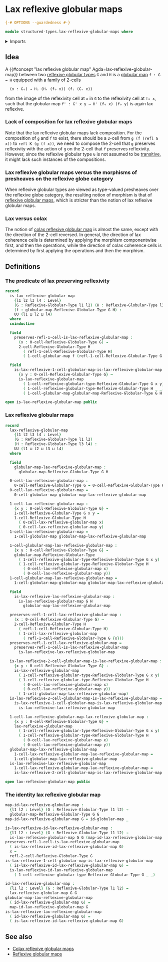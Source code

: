 # Lax reflexive globular maps

```agda
{-# OPTIONS --guardedness #-}

module structured-types.lax-reflexive-globular-maps where
```

<details><summary>Imports</summary>

```agda
open import foundation.universe-levels

open import structured-types.globular-maps
open import structured-types.reflexive-globular-types
```

</details>

## Idea

A {{#concept "lax reflexive globular map" Agda=lax-reflexive-globular-map}}
between two
[reflexive globular types](structured-types.reflexive-globular-types.md) `G` and
`H` is a [globular map](structured-types.globular-maps.md) `f : G → H` equipped
with a family of 2-cells

```text
  (x : G₀) → H₂ (Hᵣ (f₀ x)) (f₁ (Gᵣ x))
```

from the image of the reflexivity cell at `x` in `G` to the reflexivity cell at
`f₀ x`, such that the globular map `f' : G' x y → H' (f₀ x) (f₀ y)` is again lax
reflexive.

### Lack of composition for lax reflexive globular maps

Note that the lax reflexive globular maps lack composition. For the composition
of `g` and `f` to exist, there should be a `2`-cell from `g (f (refl G x))` to
`refl K (g (f x))`, we need to compose the 2-cell that `g` preserves reflexivity
with the action of `g` on the 2-cell that `f` preserves reflexivity. However,
since the reflexive globular type `G` is not assumed to be
[transitive](structured-types.transitive-globular-types.md), it might lack such
instances of the compositions.

### Lax reflexive globular maps versus the morphisms of presheaves on the reflexive globe category

When reflexive globular types are viewed as type-valued presheaves over the
reflexive globe category, the resulting notion of morphism is that of
[reflexive globular maps](structured-types.reflexive-globular-maps.md), which is
stricter than the notion of lax reflexive globular maps.

### Lax versus colax

The notion of
[colax reflexive globular map](structured-types.colax-reflexive-globular-maps.md)
is almost the same, except with the direction of the 2-cell reversed. In
general, the direction of lax coherence cells is determined by applying the
morphism componentwise first, and then the operations, while the direction of
colax coherence cells is determined by first applying the operations and then
the morphism.

## Definitions

### The predicate of lax preserving reflexivity

```agda
record
  is-lax-reflexive-globular-map
    {l1 l2 l3 l4 : Level}
    (G : Reflexive-Globular-Type l1 l2) (H : Reflexive-Globular-Type l3 l4)
    (f : globular-map-Reflexive-Globular-Type G H) :
    UU (l1 ⊔ l2 ⊔ l4)
  where
  coinductive

  field
    preserves-refl-1-cell-is-lax-reflexive-globular-map :
      (x : 0-cell-Reflexive-Globular-Type G) →
      2-cell-Reflexive-Globular-Type H
        ( refl-1-cell-Reflexive-Globular-Type H)
        ( 1-cell-globular-map f (refl-1-cell-Reflexive-Globular-Type G {x}))

  field
    is-lax-reflexive-1-cell-globular-map-is-lax-reflexive-globular-map :
      {x y : 0-cell-Reflexive-Globular-Type G} →
      is-lax-reflexive-globular-map
        ( 1-cell-reflexive-globular-type-Reflexive-Globular-Type G x y)
        ( 1-cell-reflexive-globular-type-Reflexive-Globular-Type H _ _)
        ( 1-cell-globular-map-globular-map-Reflexive-Globular-Type G H f)

open is-lax-reflexive-globular-map public
```

### Lax reflexive globular maps

```agda
record
  lax-reflexive-globular-map
    {l1 l2 l3 l4 : Level}
    (G : Reflexive-Globular-Type l1 l2)
    (H : Reflexive-Globular-Type l3 l4) :
    UU (l1 ⊔ l2 ⊔ l3 ⊔ l4)
  where

  field
    globular-map-lax-reflexive-globular-map :
      globular-map-Reflexive-Globular-Type G H

  0-cell-lax-reflexive-globular-map :
    0-cell-Reflexive-Globular-Type G → 0-cell-Reflexive-Globular-Type H
  0-cell-lax-reflexive-globular-map =
    0-cell-globular-map globular-map-lax-reflexive-globular-map

  1-cell-lax-reflexive-globular-map :
    {x y : 0-cell-Reflexive-Globular-Type G} →
    1-cell-Reflexive-Globular-Type G x y →
    1-cell-Reflexive-Globular-Type H
      ( 0-cell-lax-reflexive-globular-map x)
      ( 0-cell-lax-reflexive-globular-map y)
  1-cell-lax-reflexive-globular-map =
    1-cell-globular-map globular-map-lax-reflexive-globular-map

  1-cell-globular-map-lax-reflexive-globular-map :
    {x y : 0-cell-Reflexive-Globular-Type G} →
    globular-map-Reflexive-Globular-Type
      ( 1-cell-reflexive-globular-type-Reflexive-Globular-Type G x y)
      ( 1-cell-reflexive-globular-type-Reflexive-Globular-Type H
        ( 0-cell-lax-reflexive-globular-map x)
        ( 0-cell-lax-reflexive-globular-map y))
  1-cell-globular-map-lax-reflexive-globular-map =
    1-cell-globular-map-globular-map globular-map-lax-reflexive-globular-map

  field
    is-lax-reflexive-lax-reflexive-globular-map :
      is-lax-reflexive-globular-map G H
        globular-map-lax-reflexive-globular-map

  preserves-refl-1-cell-lax-reflexive-globular-map :
    (x : 0-cell-Reflexive-Globular-Type G) →
    2-cell-Reflexive-Globular-Type H
      ( refl-1-cell-Reflexive-Globular-Type H)
      ( 1-cell-lax-reflexive-globular-map
        ( refl-1-cell-Reflexive-Globular-Type G {x}))
  preserves-refl-1-cell-lax-reflexive-globular-map =
    preserves-refl-1-cell-is-lax-reflexive-globular-map
      is-lax-reflexive-lax-reflexive-globular-map

  is-lax-reflexive-2-cell-globular-map-is-lax-reflexive-globular-map :
    {x y : 0-cell-Reflexive-Globular-Type G} →
    is-lax-reflexive-globular-map
      ( 1-cell-reflexive-globular-type-Reflexive-Globular-Type G x y)
      ( 1-cell-reflexive-globular-type-Reflexive-Globular-Type H
        ( 0-cell-lax-reflexive-globular-map x)
        ( 0-cell-lax-reflexive-globular-map y))
      ( 1-cell-globular-map-lax-reflexive-globular-map)
  is-lax-reflexive-2-cell-globular-map-is-lax-reflexive-globular-map =
    is-lax-reflexive-1-cell-globular-map-is-lax-reflexive-globular-map
      is-lax-reflexive-lax-reflexive-globular-map

  1-cell-lax-reflexive-globular-map-lax-reflexive-globular-map :
    {x y : 0-cell-Reflexive-Globular-Type G} →
    lax-reflexive-globular-map
      ( 1-cell-reflexive-globular-type-Reflexive-Globular-Type G x y)
      ( 1-cell-reflexive-globular-type-Reflexive-Globular-Type H
        ( 0-cell-lax-reflexive-globular-map x)
        ( 0-cell-lax-reflexive-globular-map y))
  globular-map-lax-reflexive-globular-map
    1-cell-lax-reflexive-globular-map-lax-reflexive-globular-map =
    1-cell-globular-map-lax-reflexive-globular-map
  is-lax-reflexive-lax-reflexive-globular-map
    1-cell-lax-reflexive-globular-map-lax-reflexive-globular-map =
    is-lax-reflexive-2-cell-globular-map-is-lax-reflexive-globular-map

open lax-reflexive-globular-map public
```

### The identity lax reflexive globular map

```agda
map-id-lax-reflexive-globular-map :
  {l1 l2 : Level} (G : Reflexive-Globular-Type l1 l2) →
  globular-map-Reflexive-Globular-Type G G
map-id-lax-reflexive-globular-map G = id-globular-map _

is-lax-reflexive-id-lax-reflexive-globular-map :
  {l1 l2 : Level} (G : Reflexive-Globular-Type l1 l2) →
  is-lax-reflexive-globular-map G G (map-id-lax-reflexive-globular-map G)
preserves-refl-1-cell-is-lax-reflexive-globular-map
  ( is-lax-reflexive-id-lax-reflexive-globular-map G)
  x =
  refl-2-cell-Reflexive-Globular-Type G
is-lax-reflexive-1-cell-globular-map-is-lax-reflexive-globular-map
  ( is-lax-reflexive-id-lax-reflexive-globular-map G) =
  is-lax-reflexive-id-lax-reflexive-globular-map
    ( 1-cell-reflexive-globular-type-Reflexive-Globular-Type G _ _)

id-lax-reflexive-globular-map :
  {l1 l2 : Level} (G : Reflexive-Globular-Type l1 l2) →
  lax-reflexive-globular-map G G
globular-map-lax-reflexive-globular-map
  ( id-lax-reflexive-globular-map G) =
  map-id-lax-reflexive-globular-map G
is-lax-reflexive-lax-reflexive-globular-map
  ( id-lax-reflexive-globular-map G) =
  ( is-lax-reflexive-id-lax-reflexive-globular-map G)
```

## See also

- [Colax reflexive globular maps](structured-types.colax-reflexive-globular-maps.md)
- [Reflexive globular maps](structured-types.reflexive-globular-maps.md)
